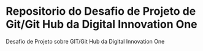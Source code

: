 # Repositorio do Desafio de Projeto de Git/Git Hub da Digital Innovation One
Desafio de Projeto sobre GIT/Git Hub da Digital Innovation One
